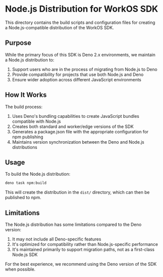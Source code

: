 # Node.js Distribution for WorkOS SDK

This directory contains the build scripts and configuration files for creating a
Node.js-compatible distribution of the WorkOS SDK.

## Purpose

While the primary focus of this SDK is Deno 2.x environments, we maintain a
Node.js distribution to:

1. Support users who are in the process of migrating from Node.js to Deno
2. Provide compatibility for projects that use both Node.js and Deno
3. Ensure wider adoption across different JavaScript environments

## How It Works

The build process:

1. Uses Deno's bundling capabilities to create JavaScript bundles compatible
   with Node.js
2. Creates both standard and worker/edge versions of the SDK
3. Generates a package.json file with the appropriate configuration for npm
   publishing
4. Maintains version synchronization between the Deno and Node.js distributions

## Usage

To build the Node.js distribution:

```bash
deno task npm:build
```

This will create the distribution in the `dist/` directory, which can then be
published to npm.

## Limitations

The Node.js distribution has some limitations compared to the Deno version:

1. It may not include all Deno-specific features
2. It's optimized for compatibility rather than Node.js-specific performance
3. It's maintained primarily to support migration paths, not as a first-class
   Node.js SDK

For the best experience, we recommend using the Deno version of the SDK when
possible.
